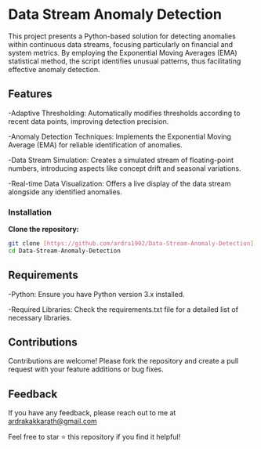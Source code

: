 
# Data Stream Anomaly Detection

This project presents a Python-based solution for detecting anomalies within continuous data streams, focusing particularly on financial and system metrics. By employing the Exponential Moving Averages (EMA) statistical method, the script identifies unusual patterns, thus facilitating effective anomaly detection.

<!-- ![App Screenshot](https://raw.githubusercontent.com/ardra1902/AI-Video-Highlighter/main/AIVSS.png) -->

## Features

-Adaptive Thresholding: Automatically modifies thresholds according to recent data points, improving detection precision.

-Anomaly Detection Techniques: Implements the Exponential Moving Average (EMA) for reliable identification of anomalies.

-Data Stream Simulation: Creates a simulated stream of floating-point numbers, introducing aspects like concept drift and seasonal variations.

-Real-time Data Visualization: Offers a live display of the data stream alongside any identified anomalies.
### Installation


**Clone the repository:**
   ```bash
   git clone [https://github.com/ardra1902/Data-Stream-Anomaly-Detection]
   cd Data-Stream-Anomaly-Detection
```


## Requirements

-Python: Ensure you have Python version 3.x installed.

-Required Libraries: Check the requirements.txt file for a detailed list of necessary libraries.





## Contributions

Contributions are welcome! Please fork the repository and create a pull request with your feature additions or bug fixes.
## Feedback


If you have any feedback, please reach out to me at ardrakakkarath@gmail.com

Feel free to star ⭐ this repository if you find it helpful!
